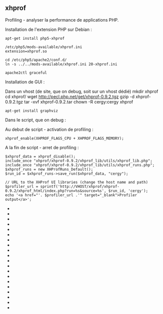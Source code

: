 ## xhprof ##

Profiling - analyser la performance de applications PHP.

Installation de l'extension PHP sur Debian :

	apt-get install php5-xhprof
	
	/etc/php5/mods-available/xhprof.ini
	extension=xhprof.so
	
	cd /etc/php5/apache2/conf.d/
	ln -s ../../mods-available/xhprof.ini 20-xhprof.ini

	apache2ctl graceful

Installation de GUI :

Dans un vhost (de site, que on debug, soit sur un vhost dédié)
	mkdir xhprof
	cd xhprof/
	wget http://pecl.php.net/get/xhprof-0.9.2.tgz
	gzip -d xhprof-0.9.2.tgz 
	tar -xvf xhprof-0.9.2.tar
	chown -R cergy:cergy xhprof

	apt-get install graphviz

Dans le script, que on debug :

Au debut de script - activation de profiling :

	xhprof_enable(XHPROF_FLAGS_CPU + XHPROF_FLAGS_MEMORY);

A la fin de script - arret de profiling :

	$xhprof_data = xhprof_disable();
	include_once "xhprof/xhprof-0.9.2/xhprof_lib/utils/xhprof_lib.php";
	include_once "xhprof/xhprof-0.9.2/xhprof_lib/utils/xhprof_runs.php";
	$xhprof_runs = new XHProfRuns_Default();
	$run_id = $xhprof_runs->save_run($xhprof_data, "cergy");

	// URL to the XHProf UI libraries (change the host name and path)
	$profiler_url = sprintf('http://VHOST/xhprof/xhprof-0.9.2/xhprof_html/index.php?run=%s&source=%s', $run_id, 'cergy');
	echo '<a href="'. $profiler_url .'" target="_blank">Profiler output</a>';
-
-
-
-
-
-
-
-
-
-
-
-
-
-
-
-
-
-
-
-


